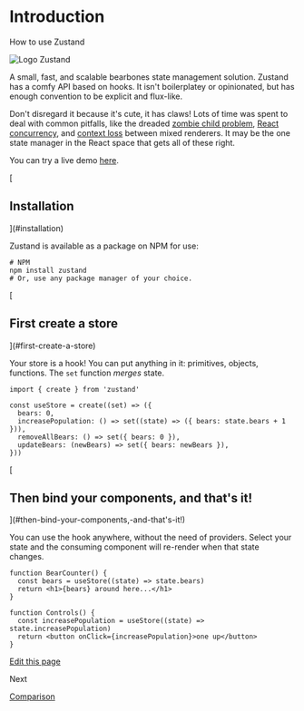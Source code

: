 Introduction
============

How to use Zustand

![Logo Zustand](https://github.com/pmndrs/zustand/raw/main/docs/bear.jpg)

A small, fast, and scalable bearbones state management solution. Zustand has a comfy API based on hooks. It isn't boilerplatey or opinionated, but has enough convention to be explicit and flux-like.

Don't disregard it because it's cute, it has claws! Lots of time was spent to deal with common pitfalls, like the dreaded [zombie child problem](https://react-redux.js.org/api/hooks#stale-props-and-zombie-children), [React concurrency](https://github.com/bvaughn/rfcs/blob/useMutableSource/text/0000-use-mutable-source.md), and [context loss](https://github.com/facebook/react/issues/13332) between mixed renderers. It may be the one state manager in the React space that gets all of these right.

You can try a live demo [here](https://codesandbox.io/s/dazzling-moon-itop4).

[

Installation
------------

](#installation)

Zustand is available as a package on NPM for use:

    # NPM
    npm install zustand
    # Or, use any package manager of your choice.
    

[

First create a store
--------------------

](#first-create-a-store)

Your store is a hook! You can put anything in it: primitives, objects, functions. The `set` function _merges_ state.

    import { create } from 'zustand'
    
    const useStore = create((set) => ({
      bears: 0,
      increasePopulation: () => set((state) => ({ bears: state.bears + 1 })),
      removeAllBears: () => set({ bears: 0 }),
      updateBears: (newBears) => set({ bears: newBears }),
    }))
    

[

Then bind your components, and that's it!
-----------------------------------------

](#then-bind-your-components,-and-that's-it!)

You can use the hook anywhere, without the need of providers. Select your state and the consuming component will re-render when that state changes.

    function BearCounter() {
      const bears = useStore((state) => state.bears)
      return <h1>{bears} around here...</h1>
    }
    
    function Controls() {
      const increasePopulation = useStore((state) => state.increasePopulation)
      return <button onClick={increasePopulation}>one up</button>
    }
    

[Edit this page](https://github.com/pmndrs/zustand/edit/main/docs/getting-started/introduction.md)

Next

[Comparison](/getting-started/comparison)